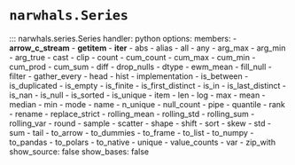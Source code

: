 # `narwhals.Series`

::: narwhals.series.Series
    handler: python
    options:
      members:
        - __arrow_c_stream__
        - __getitem__
        - __iter__
        - abs
        - alias
        - all
        - any
        - arg_max
        - arg_min
        - arg_true
        - cast
        - clip
        - count
        - cum_count
        - cum_max
        - cum_min
        - cum_prod
        - cum_sum
        - diff
        - drop_nulls
        - dtype
        - ewm_mean
        - fill_null
        - filter
        - gather_every
        - head
        - hist
        - implementation
        - is_between
        - is_duplicated
        - is_empty
        - is_finite
        - is_first_distinct
        - is_in
        - is_last_distinct
        - is_nan
        - is_null
        - is_sorted
        - is_unique
        - item
        - len
        - log
        - max
        - mean
        - median
        - min
        - mode
        - name
        - n_unique
        - null_count
        - pipe
        - quantile
        - rank
        - rename
        - replace_strict
        - rolling_mean
        - rolling_std
        - rolling_sum
        - rolling_var
        - round
        - sample
        - scatter
        - shape
        - shift
        - sort
        - skew
        - std
        - sum
        - tail
        - to_arrow
        - to_dummies
        - to_frame
        - to_list
        - to_numpy
        - to_pandas
        - to_polars
        - to_native
        - unique
        - value_counts
        - var
        - zip_with
      show_source: false
      show_bases: false
